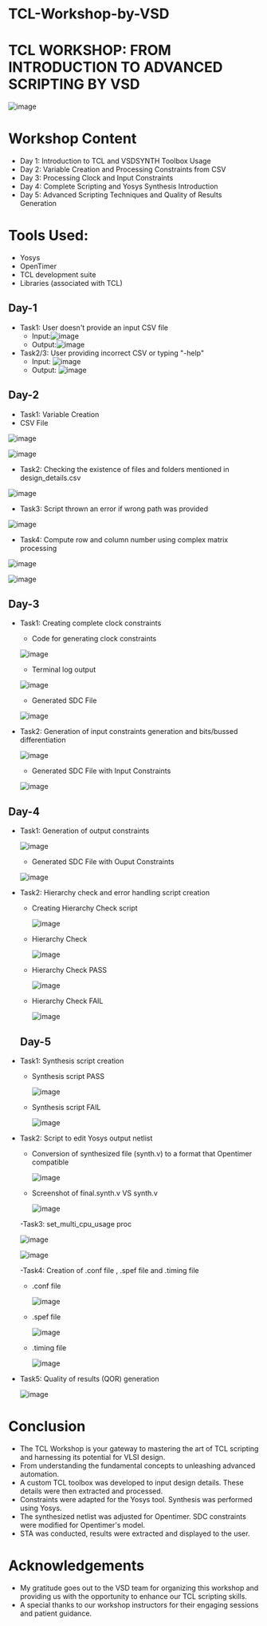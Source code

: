 # TCL-Workshop-by-VSD
# TCL WORKSHOP: FROM INTRODUCTION TO ADVANCED SCRIPTING BY VSD

![image](https://github.com/aryavivek/TCL-Workshop-by-VSD/blob/main/Workshop%20Scripts/TCL-Workshop1-2048x1448.jpg?raw=true)

# Workshop Content
- Day 1: Introduction to TCL and VSDSYNTH Toolbox Usage
- Day 2: Variable Creation and Processing Constraints from CSV
- Day 3: Processing Clock and Input Constraints
- Day 4: Complete Scripting and Yosys Synthesis Introduction
- Day 5: Advanced Scripting Techniques and Quality of Results Generation

# Tools Used:
- Yosys
- OpenTimer
- TCL development suite
- Libraries (associated with TCL)

## Day-1
- Task1: User doesn't provide an input CSV file
   - Input:![image](https://github.com/aryavivek/TCL-Workshop-by-VSD/blob/main/Workshop%20Scripts/Day%201/Screenshot%202023-08-23%20113033.png?raw=true)
   - Output:![image](https://github.com/aryavivek/TCL-Workshop-by-VSD/blob/main/Workshop%20Scripts/Day%201/Screenshot%202023-08-23%20220231.png?raw=true)
- Task2/3: User providing incorrect CSV or typing "-help"
   - Input: ![image](https://github.com/aryavivek/TCL-Workshop-by-VSD/blob/main/Workshop%20Scripts/Day%201/Screenshot%202023-08-23%20220811.png?raw=true)
   - Output: ![image](https://github.com/aryavivek/TCL-Workshop-by-VSD/blob/main/Workshop%20Scripts/Day%201/Screenshot%202023-08-23%20220539.png?raw=true)

## Day-2
- Task1: Variable Creation
- CSV File
  
 ![image](https://github.com/aryavivek/TCL-Workshop-by-VSD/blob/main/Workshop%20Scripts/Day2/csv%20file.png)
 
 ![image](https://github.com/aryavivek/TCL-Workshop-by-VSD/blob/main/Workshop%20Scripts/Day2/task1.png)
 
- Task2: Checking the existence of files and folders mentioned in design_details.csv
  
 ![image](https://github.com/aryavivek/TCL-Workshop-by-VSD/blob/main/Workshop%20Scripts/Day2/task2.png)
 
- Task3: Script thrown an error if wrong path was provided
  
 ![image](https://github.com/aryavivek/TCL-Workshop-by-VSD/blob/main/Workshop%20Scripts/Day2/task3.png)
 
- Task4: Compute row and column number using complex matrix processing

 ![image](https://github.com/aryavivek/TCL-Workshop-by-VSD/blob/main/Workshop%20Scripts/Day2/task4.png)
 
 ![image](https://github.com/aryavivek/TCL-Workshop-by-VSD/blob/main/Workshop%20Scripts/Day2/task4_1.png)

## Day-3

- Task1: Creating complete clock constraints

  - Code for generating clock constraints
    
   ![image](https://github.com/aryavivek/TCL-Workshop-by-VSD/blob/main/Workshop%20Scripts/Day3/input%20code.png)

  - Terminal log output

   ![image](https://github.com/aryavivek/TCL-Workshop-by-VSD/blob/main/Workshop%20Scripts/Day3/day3_task1.png)
  
  - Generated SDC File

   ![image](https://github.com/aryavivek/TCL-Workshop-by-VSD/blob/main/Workshop%20Scripts/Day3/SDC%20file.png)
  
- Task2: Generation of input constraints generation and bits/bussed differentiation

   ![image](https://github.com/aryavivek/TCL-Workshop-by-VSD/blob/main/Workshop%20Scripts/Day3/day3_task2.png)

  - Generated SDC File with Input Constraints

   ![image](https://github.com/aryavivek/TCL-Workshop-by-VSD/blob/main/Workshop%20Scripts/Day3/input_delay.png)

## Day-4

- Task1: Generation of output constraints

   ![image](https://github.com/aryavivek/TCL-Workshop-by-VSD/blob/main/Workshop%20Scripts/Day4/day4_task1.png)

  - Generated SDC File with Ouput Constraints

   ![image](https://github.com/aryavivek/TCL-Workshop-by-VSD/blob/main/Workshop%20Scripts/Day4/output%20delay.png)

- Task2:  Hierarchy check and error handling script creation

  - Creating Hierarchy Check script

     ![image](https://github.com/aryavivek/TCL-Workshop-by-VSD/blob/main/Workshop%20Scripts/Day4/creating_hierarchy.png)

  - Hierarchy Check

    ![image](https://github.com/aryavivek/TCL-Workshop-by-VSD/blob/main/Workshop%20Scripts/Day4/hierarchy%20check.png)
  
   - Hierarchy Check PASS

      ![image](https://github.com/aryavivek/TCL-Workshop-by-VSD/blob/main/Workshop%20Scripts/Day4/hierarchy%20Check%20PASS.png)
     
    - Hierarchy Check FAIL

      ![image](https://github.com/aryavivek/TCL-Workshop-by-VSD/blob/main/Workshop%20Scripts/Day4/hierarchy%20Check%20fail.png)

  ## Day-5

- Task1: Synthesis script creation

   - Synthesis script PASS

     ![image](https://github.com/aryavivek/TCL-Workshop-by-VSD/blob/main/Workshop%20Scripts/Day5/Synthesis%20Pass.png)

  - Synthesis script FAIL

     ![image](https://github.com/aryavivek/TCL-Workshop-by-VSD/blob/main/Workshop%20Scripts/Day5/Synthesis%20FAIL.png)

- Task2: Script to edit Yosys output netlist
   - Conversion of synthesized file (synth.v) to a format that Opentimer compatible
     
     ![image](https://github.com/aryavivek/TCL-Workshop-by-VSD/blob/main/Workshop%20Scripts/Day5/day5_task2.png)
     
   - Screenshot of final.synth.v VS synth.v
     
     ![image](https://github.com/aryavivek/TCL-Workshop-by-VSD/blob/main/Workshop%20Scripts/Day5/final.synth.v%20vs%20.synth.v.png)

  -Task3: set_multi_cpu_usage proc

   ![image](https://github.com/aryavivek/TCL-Workshop-by-VSD/blob/main/Workshop%20Scripts/Day5/set_multi_cpu%20proc.png)

   ![image](https://github.com/aryavivek/TCL-Workshop-by-VSD/blob/main/Workshop%20Scripts/Day5/test_tcl.png)

  -Task4: Creation of .conf file , .spef file and .timing file

  - .conf file
  
     ![image](https://github.com/aryavivek/TCL-Workshop-by-VSD/blob/main/Workshop%20Scripts/Day5/conf%20file.png)
     
  - .spef file
    
     ![image](https://github.com/aryavivek/TCL-Workshop-by-VSD/blob/main/Workshop%20Scripts/Day5/spef_file.png)
    
  - .timing file
 
     ![image](https://github.com/aryavivek/TCL-Workshop-by-VSD/blob/main/Workshop%20Scripts/Day5/timing%20file.png)

 - Task5: Quality of results (QOR) generation

     ![image](https://github.com/aryavivek/TCL-Workshop-by-VSD/blob/main/Workshop%20Scripts/Day5/QOR.png)

# Conclusion
   - The TCL Workshop is your gateway to mastering the art of TCL scripting and harnessing its potential for VLSI design.
   - From understanding the fundamental concepts to unleashing advanced automation.
   - A custom TCL toolbox was developed to input design details. These details were then extracted and processed.
   - Constraints were adapted for the Yosys tool. Synthesis was performed using Yosys.
   - The synthesized netlist was adjusted for Opentimer. SDC constraints were modified for Opentimer's model.
   - STA was conducted, results were extracted and displayed to the user.
  
# Acknowledgements
   - My gratitude goes out to the VSD team for organizing this workshop and providing us with the opportunity to enhance our TCL scripting skills.
   - A special thanks to our workshop instructors for their engaging sessions and patient guidance.
